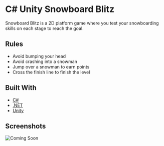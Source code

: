 # C# Unity Snowboard Blitz

Snowboard Blitz is a 2D platform game where you test your snowboarding skills on each stage to reach the goal.

## Rules

- Avoid bumping your head
- Avoid crashing into a snowman
- Jump over a snowman to earn points
- Cross the finish line to finish the level

## Built With

- [C#](https://docs.microsoft.com/en-us/dotnet/csharp/)
- [.NET](https://dotnet.microsoft.com/)
- [Unity](https://unity.com/)

## Screenshots

![Coming Soon](https://upload.wikimedia.org/wikipedia/commons/8/80/Comingsoon.png "Coming Soon")
